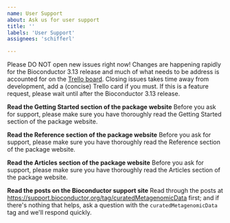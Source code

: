 ```yaml
---
name: User Support
about: Ask us for user support
title: ''
labels: 'User Support'
assignees: 'schifferl'

---
```


Please DO NOT open new issues right now! Changes are happening rapidly for the
Bioconductor 3.13 release and much of what needs to be address is accounted for
on the [Trello board](https://trello.com/b/FdfktMns). Closing issues takes time
away from development, add a (concise) Trello card if you must. If this is a
feature request, please wait until after the Bioconductor 3.13 release.

**Read the Getting Started section of the package website**
Before you ask for support, please make sure you have thoroughly read the Getting Started section of the package website.

**Read the Reference section of the package website**
Before you ask for support, please make sure you have thoroughly read the Reference section of the package website.

**Read the Articles section of the package website**
Before you ask for support, please make sure you have thoroughly read the Articles section of the package website.

**Read the posts on the Bioconductor support site**
Read through the posts at https://support.bioconductor.org/tag/curatedMetagenomicData first; and if there's nothing that helps, ask a question with the `curatedMetagenomicData` tag and we'll respond quickly.
